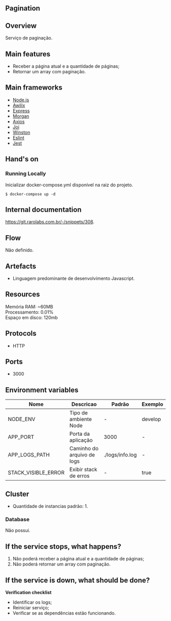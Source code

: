 ## **Pagination**

## Overview

Serviço de paginação.

## Main features

-   Receber a página atual e a quantidade de páginas;
-   Retornar um array com paginação.

## Main frameworks

-   [Node.js](https://github.com/nodejs/node)
-   [Awilix](https://github.com/jeffijoe/awilix)
-   [Express](https://github.com/expressjs/express)
-   [Morgan](https://github.com/expressjs/morgan)
-   [Axios](https://github.com/axios/axios)
-   [Joi](https://github.com/sideway/joi)
-   [Winston](https://github.com/winstonjs/winston)
-   [Eslint](https://github.com/eslint/eslint)
-   [Jest](https://github.com/facebook/jest)

## Hand's on

### Running Locally

Inicializar docker-compose.yml disponível na raiz do projeto.

```shell
$ docker-compose up -d
```

## Internal documentation

https://git.rarolabs.com.br/-/snippets/308.

## Flow

Não definido.

## Artefacts

-   Linguagem predominante de desenvolvimento Javascript.

## Resources

Memória RAM: ~60MB\
Processamento: 0.01%\
Espaço em disco: 120mb

## Protocols

-   HTTP

## Ports

-   3000

## Environment variables

| Nome                | Descricao                  | Padrão          | Exemplo |
| ------------------- | -------------------------- | --------------- | ------- |
| NODE_ENV            | Tipo de ambiente Node      | -               | develop |
| APP_PORT            | Porta da aplicação         | 3000            | -       |
| APP_LOGS_PATH       | Caminho do arquivo de logs | ./logs/info.log | -       |
| STACK_VISIBLE_ERROR | Exibir stack de erros      | -               | true    |

## Cluster

-   Quantidade de instancias padrão: 1.

### Database

Não possui.

## If the service stops, what happens?

1. Não poderá receber a página atual e a quantidade de páginas;
2. Não poderá retornar um array com paginação.

## If the service is down, what should be done?

**Verification checklist**

-   Identificar os logs;
-   Reiniciar serviço;
-   Verificar se as dependências estão funcionando.
